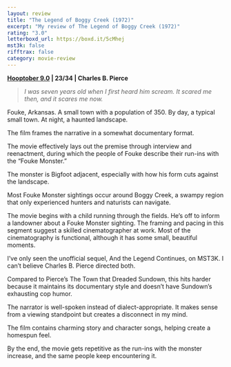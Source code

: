 ```yaml
---
layout: review
title: "The Legend of Boggy Creek (1972)"
excerpt: "My review of The Legend of Boggy Creek (1972)"
rating: "3.0"
letterboxd_url: https://boxd.it/5cMhej
mst3k: false
rifftrax: false
category: movie-review
---
```


<b><a href="https://boxd.it/pOmcY" title="Hooptober 9.0" target="_blank" rel="noopener">Hooptober 9.0</a> | 23/34 | Charles B. Pierce</b>

<blockquote><i>I was seven years old when I first heard him scream. It scared me then, and it scares me now.</i></blockquote>

Fouke, Arkansas. A small town with a population of 350. By day, a typical small town. At night, a haunted landscape.

The film frames the narrative in a somewhat documentary format.

The movie effectively lays out the premise through interview and reenactment, during which the people of Fouke describe their run-ins with the “Fouke Monster.”

The monster is Bigfoot adjacent, especially with how his form cuts against the landscape.

Most Fouke Monster sightings occur around Boggy Creek, a swampy region that only experienced hunters and naturists can navigate.

The movie begins with a child running through the fields. He’s off to inform a landowner about a Fouke Monster sighting. The framing and pacing in this segment suggest a skilled cinematographer at work. Most
of the cinematography is functional, although it has some small, beautiful moments.

I’ve only seen the unofficial sequel, And the Legend Continues, on MST3K. I can’t believe Charles B. Pierce directed both.

Compared to Pierce’s The Town that Dreaded Sundown, this hits harder because it maintains its documentary style and doesn’t have Sundown’s exhausting cop humor.

The narrator is well-spoken instead of dialect-appropriate. It makes sense from a viewing standpoint but creates a disconnect in my mind.

The film contains charming story and character songs, helping create a homespun feel.

By the end, the movie gets repetitive as the run-ins with the monster increase, and the same people keep encountering it.
